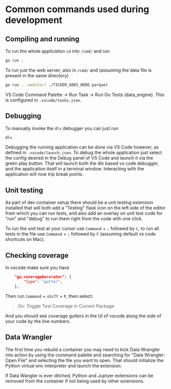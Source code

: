 # Common commands used during development

## Compiling and running

To run the whole application `cd` into `/cmd/` and run

```bash
go run .
```

To run just the web server, also in `/cmd/` and (assuming the data file is present in the same directory)

```bash
go run . -webChart ./TICKER_GOES_HERE.parquet
```

VS Code Command Palette -> Run Task -> Run Go Tests (data_engine). This is configured in `.vscode/tasks.json`.

## Debugging

To manually invoke the `dlv` debugger you can just run

```bash
dlv
```

Debugging the running application can be done via VS Code however, as defined in `.vscode/launch.json`. To debug the whole application just select the config desired in the Debug panel of VS Code and launch it via the green play button. That will launch both the dlv based vs code debugger, and the application itself in a terminal window. Interacting with the application will now trip break points.

## Unit testing

As part of dev container setup there should be a unit testing extension installed that will both add a "Testing" flask icon on the left side of the editor from which you can run tests, and also add an overlay on unit test code for "run" and "debug" to run them right from the code with one click.

To run the unit test at your cursor use `Command` + `;` followed by `C`, to run all tests in the file use `Command` + `;` followed by `F` (assuming default vs code shortcuts on Mac).

## Checking coverage

In vscode make sure you have

```json
    "go.coverageDecorator": {
        "type": "gutter",
    },
```

Then run `Command` + `shift` + `P`, then select:

> Go: Toggle Test Coverage in Current Package

And you should see coverage gutters in the UI of vscode along the side of your code by the line numbers.

## Data Wrangler

The first time you rebuild a container you may need to kick Data Wrangler into action by using the command palette and searching for "Data Wrangler: Open File" and selecting the file you want to open. That should initialize the Python virtual env interpreter and launch the extension.

If Data Wangler is ever ditched, Python and Juptyer extensions can be removed from the container if not being used by other extensions.
